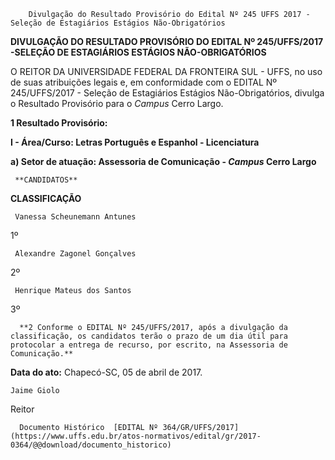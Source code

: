         Divulgação do Resultado Provisório do Edital Nº 245 UFFS 2017 -Seleção de Estagiários Estágios Não-Obrigatórios  

**DIVULGAÇÃO DO RESULTADO PROVISÓRIO DO EDITAL Nº 245/UFFS/2017 -SELEÇÃO DE ESTAGIÁRIOS ESTÁGIOS NÃO-OBRIGATÓRIOS**

  

 O REITOR DA UNIVERSIDADE FEDERAL DA FRONTEIRA SUL - UFFS, no uso de suas atribuições legais e, em conformidade com o EDITAL Nº 245/UFFS/2017 - Seleção de Estagiários Estágios Não-Obrigatórios, divulga o Resultado Provisório para o *Campus* Cerro Largo.

  

 **1 Resultado Provisório:**

 **I - Área/Curso: Letras Português e Espanhol - Licenciatura**

 **a) Setor de atuação: Assessoria de Comunicação - *Campus* Cerro Largo**

     **CANDIDATOS**

   **CLASSIFICAÇÃO**

     Vanessa Scheunemann Antunes

   1º

     Alexandre Zagonel Gonçalves

   2º

     Henrique Mateus dos Santos

   3º

      **2 Conforme o EDITAL Nº 245/UFFS/2017, após a divulgação da classificação, os candidatos terão o prazo de um dia útil para protocolar a entrega de recurso, por escrito, na Assessoria de Comunicação.**

   **Data do ato:** Chapecó-SC, 05 de abril de 2017.   
 

    Jaime Giolo   
 Reitor 

      Documento Histórico  [EDITAL Nº 364/GR/UFFS/2017](https://www.uffs.edu.br/atos-normativos/edital/gr/2017-0364/@@download/documento_historico)     
      
